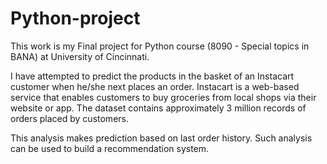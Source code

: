 # Python-project
This work is my Final project for Python course (8090 - Special topics in BANA) at University of Cincinnati.

I have attempted to predict the products in the basket of an Instacart customer when he/she next places an order. Instacart is a web-based service that enables customers to buy groceries from local shops via their website or app.
The dataset contains approximately 3 million records of orders placed by customers.

This analysis makes prediction based on last order history. Such analysis can be used to build a recommendation system.
